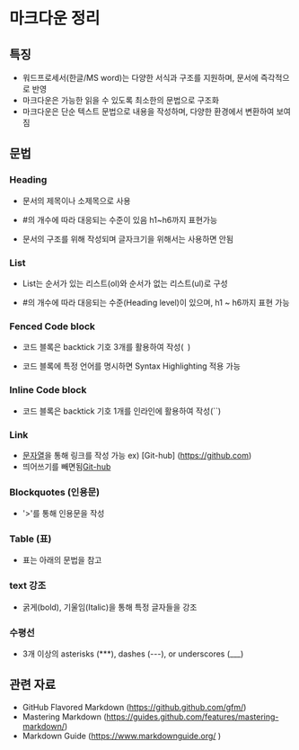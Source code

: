 # 마크다운 정리

## 특징

- 워드프로세서(한글/MS word)는 다양한 서식과 구조를 지원하며, 문서에 즉각적으로 반영
- 마크다운은 가능한 읽을 수 있도록 최소한의 문법으로 구조화
- 마크다운은 단순 텍스트 문법으로 내용을 작성하며, 다양한 환경에서 변환하여 보여짐

## 문법

### Heading

- 문서의 제목이나 소제목으로 사용

- #의 개수에 따라 대응되는 수준이 있음 h1~h6까지 표현가능
- 문서의 구조를 위해 작성되며 글자크기을 위해서는 사용하면 안됨

### List

- List는 순서가 있는 리스트(ol)와 순서가 없는 리스트(ul)로 구성

- #의 개수에 따라 대응되는 수준(Heading level)이 있으며, h1 ~ h6까지 표현 가능

### Fenced Code block

- 코드 블록은 backtick 기호 3개를 활용하여 작성(``` ```)

- 코드 블록에 특정 언어를 명시하면 Syntax Highlighting 적용 가능

### Inline Code block

- 코드 블록은 backtick 기호 1개를 인라인에 활용하여 작성(``)

### Link

- [문자열](url)을 통해 링크를 작성 가능 ex) [Git-hub] (https://github.com)
- 띄어쓰기를 빼면됨[Git-hub]([https://github.com)   



### Blockquotes (인용문)

- '>'를 통해 인용문을 작성

### Table (표)

- 표는 아래의 문법을 참고

### text 강조

- 굵게(bold), 기울임(Italic)을 통해 특정 글자들을 강조

### 수평선

- 3개 이상의 asterisks (***), dashes (---), or underscores (___)

## 관련 자료

- GitHub Flavored Markdown (https://github.github.com/gfm/)
- Mastering Markdown (https://guides.github.com/features/mastering-markdown/)
- Markdown Guide (https://www.markdownguide.org/ )

